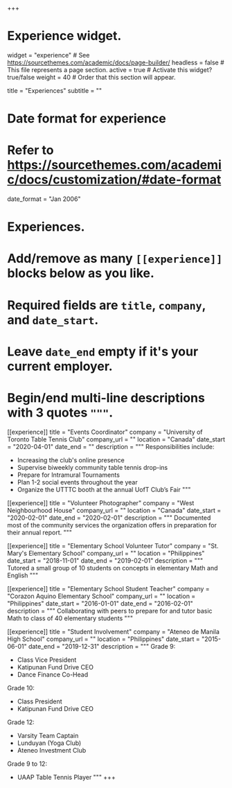 +++
# Experience widget.
widget = "experience"  # See https://sourcethemes.com/academic/docs/page-builder/
headless = false  # This file represents a page section.
active = true  # Activate this widget? true/false
weight = 40  # Order that this section will appear.

title = "Experiences"
subtitle = ""

# Date format for experience
#   Refer to https://sourcethemes.com/academic/docs/customization/#date-format
date_format = "Jan 2006"

# Experiences.
#   Add/remove as many `[[experience]]` blocks below as you like.
#   Required fields are `title`, `company`, and `date_start`.
#   Leave `date_end` empty if it's your current employer.
#   Begin/end multi-line descriptions with 3 quotes `"""`.
[[experience]]
  title = "Events Coordinator"
  company = "University of Toronto Table Tennis Club"
  company_url = ""
  location = "Canada"
  date_start = "2020-04-01"
  date_end = ""
  description = """
  Responsibilities include:
  * Increasing the club's online presence
  * Supervise biweekly community table tennis drop-ins
  * Prepare for Intramural Tournaments
  * Plan 1-2 social events throughout the year
  * Organize the UTTTC booth at the annual UofT Club’s Fair
  """

[[experience]]
  title = "Volunteer Photographer"
  company = "West Neighbourhood House"
  company_url = ""
  location = "Canada"
  date_start = "2020-02-01"
  date_end = "2020-02-01"
  description = """
  Documented most of the community services the organization offers in preparation for their annual report.
  """

[[experience]]
  title = "Elementary School Volunteer Tutor"
  company = "St. Mary's Elementary School"
  company_url = ""
  location = "Philippines"
  date_start = "2018-11-01"
  date_end = "2019-02-01"
  description = """
  Tutored a small group of 10 students on concepts in elementary Math and English
  """

[[experience]]
  title = "Elementary School Student Teacher"
  company = "Corazon Aquino Elementary School"
  company_url = ""
  location = "Philippines"
  date_start = "2016-01-01"
  date_end = "2016-02-01"
  description = """
  Collaborating with peers to prepare for and tutor basic Math to class of 40 elementary students
  """

[[experience]]
  title = "Student Involvement"
  company = "Ateneo de Manila High School"
  company_url = ""
  location = "Philippines"
  date_start = "2015-06-01"
  date_end = "2019-12-31"
  description = """
  Grade 9:
  * Class Vice President
  * Katipunan Fund Drive CEO
  * Dance Finance Co-Head
  
  Grade 10:
  * Class President
  * Katipunan Fund Drive CEO
  
  Grade 12:
  * Varsity Team Captain
  * Lunduyan (Yoga Club)
  * Ateneo Investment Club
  
  Grade 9 to 12:
  * UAAP Table Tennis Player
  """
+++